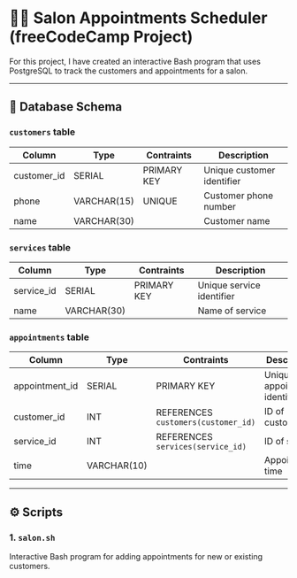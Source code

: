 # 💇‍♀️ Salon Appointments Scheduler (freeCodeCamp Project)

For this project, I have created an interactive Bash program that uses PostgreSQL to track the customers and appointments for a salon.

---

## 🧱 Database Schema

### `customers` table
| Column | Type | Contraints | Description |
| ------ | ---- | ---------- | ----------- |
| customer_id | SERIAL | PRIMARY KEY | Unique customer identifier |
| phone | VARCHAR(15) | UNIQUE | Customer phone number |
| name | VARCHAR(30) | | Customer name |

### `services` table
| Column | Type | Contraints | Description |
| ------ | ---- | ---------- | ----------- |
| service_id | SERIAL | PRIMARY KEY | Unique service identifier |
| name | VARCHAR(30) | | Name of service |

### `appointments` table
| Column | Type | Contraints | Description |
| ------ | ---- | ---------- | ----------- |
| appointment_id | SERIAL | PRIMARY KEY | Unique appointment identifier |
| customer_id | INT | REFERENCES `customers(customer_id)` | ID of customer |
| service_id | INT | REFERENCES `services(service_id)` | ID of service |
| time | VARCHAR(10) | | Appointment time |

---

## ⚙ Scripts
### 1. `salon.sh`
Interactive Bash program for adding appointments for new or existing customers.
